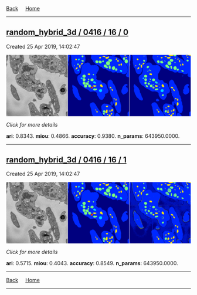 
[Back](..)&nbsp;&nbsp;&nbsp;&nbsp;&nbsp;[Home](https://leapmanlab.github.io/snapshots)

---

<div class="summary"><a href="0"><h2>random_hybrid_3d / 0416 / 16 / 0</h2></a><p>Created 25 Apr 2019, 14:02:47
</p><a href="0"><img src="0/media/summary.png" align="center"></a><p>
<i>Click for more details</i>
</p></div>

**ari**: 0.8343. **miou**: 0.4866. **accuracy**: 0.9380. **n_params**: 643950.0000. 

---

<div class="summary"><a href="1"><h2>random_hybrid_3d / 0416 / 16 / 1</h2></a><p>Created 25 Apr 2019, 14:02:47
</p><a href="1"><img src="1/media/summary.png" align="center"></a><p>
<i>Click for more details</i>
</p></div>

**ari**: 0.5715. **miou**: 0.4043. **accuracy**: 0.8549. **n_params**: 643950.0000. 

---

[Back](..)&nbsp;&nbsp;&nbsp;&nbsp;&nbsp;[Home](https://leapmanlab.github.io/snapshots)

---